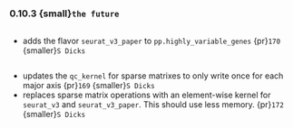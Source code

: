 ### 0.10.3 {small}`the future`

```{rubric} Features
```
* adds the flavor `seurat_v3_paper` to `pp.highly_variable_genes` {pr}`170` {smaller}`S Dicks`

```{rubric} Performance
```
* updates the `qc_kernel` for sparse matrixes to only write once for each major axis {pr}`169` {smaller}`S Dicks`
* replaces sparse matrix operations with an element-wise kernel for `seurat_v3` and `seurat_v3_paper`. This should use less memory. {pr}`172` {smaller}`S Dicks`

```{rubric} Bug fixes
```


```{rubric} Misc
```
